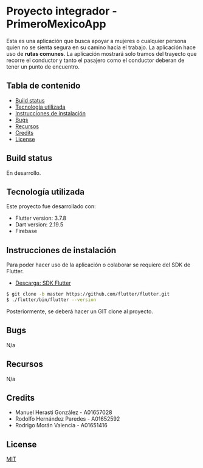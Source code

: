 # Proyecto integrador - PrimeroMexicoApp

Esta es una aplicación que busca apoyar a mujeres o cualquier persona quien no se sienta segura en su camino hacia el trabajo. La aplicación hace uso de **rutas comunes**. La aplicación mostrará solo tramos del trayecto que recorre el conductor y tanto el pasajero como el conductor deberan de tener un punto de encuentro.   

## Tabla de contenido 

* [Build status](#Build-status)
* [Tecnología utilizada](#Tecnología-utilizada)
* [Instrucciones de instalación](#Instrucciones-de-instalación)
* [Bugs](#Bugs)
* [Recursos](#Recursos)
* [Credits](#Credits)
* [License](#License)

## Build status 

En desarrollo.

## Tecnología utilizada 

Este proyecto fue desarrollado con:
* Flutter version: 3.7.8
* Dart version: 2.19.5
* Firebase  

## Instrucciones de instalación

Para poder hacer uso de la aplicación o colaborar se requiere del SDK de Flutter. 

* [Descarga: SDK Flutter](https://docs.flutter.dev/release/archive)

```bash
$ git clone -b master https://github.com/flutter/flutter.git
$ ./flutter/bin/flutter --version
```

Posteriormente, se deberá hacer un GIT clone al proyecto.  

## Bugs 

N/a

## Recursos 

N/a

## Credits 

* Manuel Herasti González - A01657028
* Rodolfo Hernández Paredes - A01652592
* Rodrigo Morán Valencia - A01651416

## License 

[MIT](https://choosealicense.com/licenses/mit/)